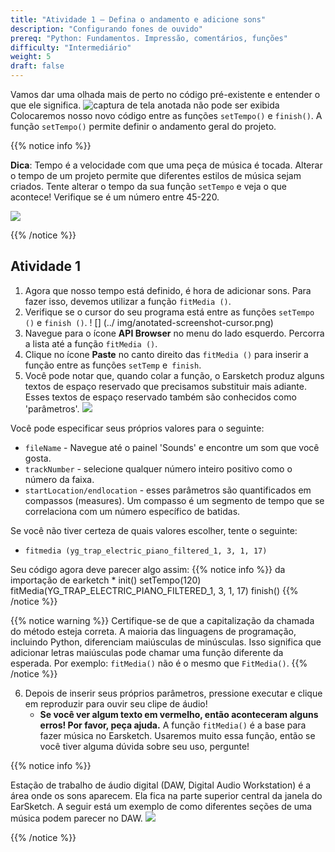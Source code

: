 ```yaml
---
title: "Atividade 1 – Defina o andamento e adicione sons"
description: "Configurando fones de ouvido"
prereq: "Python: Fundamentos. Impressão, comentários, funções"
difficulty: "Intermediário"
weight: 5
draft: false
---
```


Vamos dar uma olhada mais de perto no código pré-existente e entender o que ele significa. ![captura de tela anotada não pode ser exibida](../img/annotated-screenshot-overview.png) Colocaremos nosso novo código entre as funções `setTempo()` e `finish()`. A função `setTempo()` permite definir o andamento geral do projeto.

{{% notice info %}}

**Dica**: Tempo é a velocidade com que uma peça de música é tocada. Alterar o tempo de um projeto permite que diferentes estilos de música sejam criados. Tente alterar o tempo da sua função `setTempo` e veja o que acontece! Verifique se é um número entre 45-220.

![](../img/img-tempo1.png)

{{% /notice %}}

## Atividade 1

1. Agora que nosso tempo está definido, é hora de adicionar sons. Para fazer isso, devemos utilizar a função `fitMedia ()`.
2. Verifique se o cursor do seu programa está entre as funções `setTempo ()` e `finish ()`.
     ! [] (../ img/anotated-screenshot-cursor.png)
3. Navegue para o ícone **API Browser** no menu do lado esquerdo. Percorra a lista até a função `fitMedia ()`.
4. Clique no ícone **Paste** no canto direito das `fitMedia ()` para inserir a função entre as funções `setTemp` e` finish`.
5. Você pode notar que, quando colar a função, o Earsketch produz alguns textos de espaço reservado que precisamos substituir mais adiante. Esses textos de espaço reservado também são conhecidos como 'parâmetros'.
    ![](../img/annotated-screenshot-fitmedia.png)

Você pode especificar seus próprios valores para o seguinte:

- `fileName` - Navegue até o painel \'Sounds\' e encontre um som que você gosta.
- `trackNumber` - selecione qualquer número inteiro positivo como o número da faixa.
- `startLocation/endlocation` - esses parâmetros são quantificados em compassos (measures). Um compasso é um segmento de tempo que se correlaciona com um número específico de batidas.

Se você não tiver certeza de quais valores escolher, tente o seguinte:

- `fitmedia (yg_trap_electric_piano_filtered_1, 3, 1, 17)`

Seu código agora deve parecer algo assim:
    {{% notice info %}}
    da importação de earketch *
        init()
        setTempo(120)
        fitMedia(YG_TRAP_ELECTRIC_PIANO_FILTERED_1, 3, 1, 17)
        finish()
    {{% /notice %}}

{{% notice warning %}} Certifique-se de que a capitalização da chamada do método esteja correta. A maioria das linguagens de programação, incluindo Python, diferenciam maiúsculas de minúsculas. Isso significa que adicionar letras maiúsculas pode chamar uma função diferente da esperada. Por exemplo: `fitMedia()` não é o mesmo que `FitMedia()`.
{{% /notice %}}

6. Depois de inserir seus próprios parâmetros, pressione executar e clique em reproduzir para ouvir seu clipe de áudio!
    - **Se você ver algum texto em vermelho, então aconteceram alguns erros! Por favor, peça ajuda.** A função `fitMedia()` é a base para fazer música no Earsketch. Usaremos muito essa função, então se você tiver alguma dúvida sobre seu uso, pergunte!

{{% notice info %}}

Estação de trabalho de áudio digital (DAW, Digital Audio Workstation) é a área onde os sons aparecem. Ela fica na parte superior central da janela do EarSketch. A seguir está um exemplo de como diferentes seções de uma música podem parecer no DAW. ![](../img/screenshot-daw.png)

{{% /notice %}}
